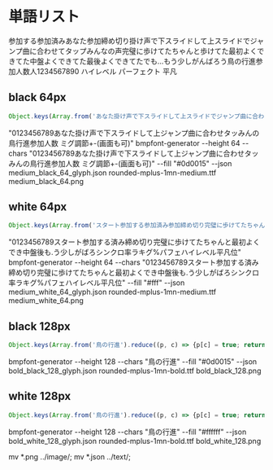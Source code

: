 # 単語リスト
参加する参加済みあなた参加締め切り掛け声で下スライドして上スライドでジャンプ曲に合わせてタップみんなの声完璧に歩けてたちゃんと歩けてた最初よくできてた中盤よくできてた最後よくできてたでも...もう少しがんばろう鳥の行進参加人数人1234567890
ハイレベル
パーフェクト
平凡



## black 64px
```js
Object.keys(Array.from('あなた掛け声で下スライドして上スライドでジャンプ曲に合わせてタップみんなの声鳥の行進参加人数人1234567890 タイミング調節+-(画面タップでも可)').reduce((p, c) => {p[c] = true; return p;}, {})).join('')
```
"0123456789あなた掛け声で下スライドして上ジャンプ曲に合わせタッみんの鳥行進参加人数 ミグ調節+-(画面も可)"
bmpfont-generator --height 64 --chars "0123456789あなた掛け声で下スライドして上ジャンプ曲に合わせタッみんの鳥行進参加人数 ミグ調節+-(画面も可)" --fill "#0d0015" --json medium_black_64_glyph.json rounded-mplus-1mn-medium.ttf medium_black_64.png

## white 64px
```js
Object.keys(Array.from('スタート参加する参加済み参加締め切り完璧に歩けてたちゃんと歩けてた最初よくできてた中盤よくできてた最後よくできてたでも...もう少しがんばろうシンクロ率ランキング%1234567890パーフェクトハイレベルでも平凡位').reduce((p, c) => {p[c] = true; return p;}, {})).join('')
```
"0123456789スタート参加する済み締め切り完璧に歩けてたちゃんと最初よくでき中盤後も.う少しがばろシンクロ率ラキグ%パフェハイレベル平凡位"
bmpfont-generator --height 64 --chars "0123456789スタート参加する済み締め切り完璧に歩けてたちゃんと最初よくでき中盤後も.う少しがばろシンクロ率ラキグ%パフェハイレベル平凡位" --fill "#fff" --json medium_white_64_glyph.json rounded-mplus-1mn-medium.ttf medium_white_64.png

## black 128px
```js
Object.keys(Array.from('鳥の行進').reduce((p, c) => {p[c] = true; return p;}, {})).join('')
```
bmpfont-generator --height 128 --chars "鳥の行進" --fill "#0d0015" --json bold_black_128_glyph.json rounded-mplus-1mn-bold.ttf bold_black_128.png

## white 128px
```js
Object.keys(Array.from('鳥の行進').reduce((p, c) => {p[c] = true; return p;}, {})).join('')
```
bmpfont-generator --height 128 --chars "鳥の行進" --fill "#ffffff" --json bold_white_128_glyph.json rounded-mplus-1mn-bold.ttf bold_white_128.png



mv *.png ../image/; mv *.json ../text/;
